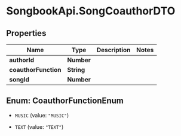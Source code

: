 # SongbookApi.SongCoauthorDTO

## Properties
Name | Type | Description | Notes
------------ | ------------- | ------------- | -------------
**authorId** | **Number** |  | 
**coauthorFunction** | **String** |  | 
**songId** | **Number** |  | 


<a name="CoauthorFunctionEnum"></a>
## Enum: CoauthorFunctionEnum


* `MUSIC` (value: `"MUSIC"`)

* `TEXT` (value: `"TEXT"`)




